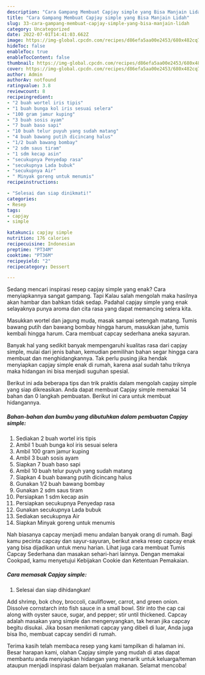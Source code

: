 ```yaml
---
description: "Cara Gampang Membuat Capjay simple yang Bisa Manjain Lidah"
title: "Cara Gampang Membuat Capjay simple yang Bisa Manjain Lidah"
slug: 33-cara-gampang-membuat-capjay-simple-yang-bisa-manjain-lidah
category: Uncategorized
date: 2022-07-01T14:41:03.662Z
image: https://img-global.cpcdn.com/recipes/d86efa5aa00e2453/680x482cq70/capjay-simple-foto-resep-utama.jpg
hideToc: false
enableToc: true
enableTocContent: false
thumbnail: https://img-global.cpcdn.com/recipes/d86efa5aa00e2453/680x482cq70/capjay-simple-foto-resep-utama.jpg
cover: https://img-global.cpcdn.com/recipes/d86efa5aa00e2453/680x482cq70/capjay-simple-foto-resep-utama.jpg
author: Admin
authorAv: notfound
ratingvalue: 3.8
reviewcount: 8
recipeingredient:
- "2 buah wortel iris tipis"
- "1 buah bunga kol iris sesuai selera"
- "100 gram jamur kuping"
- "3 buah sosis ayam"
- "7 buah baso sapi"
- "10 buah telur puyuh yang sudah matang"
- "4 buah bawang putih dicincang halus"
- "1/2 buah bawang bombay"
- "2 sdm saus tiram"
- "1 sdm kecap asin"
- "secukupnya Penyedap rasa"
- "secukupnya Lada bubuk"
- "secukupnya Air"
- " Minyak goreng untuk menumis"
recipeinstructions:

- "Selesai dan siap dinikmati!"
categories:
- Resep
tags:
- capjay
- simple

katakunci: capjay simple 
nutrition: 176 calories
recipecuisine: Indonesian
preptime: "PT34M"
cooktime: "PT36M"
recipeyield: "2"
recipecategory: Dessert

---
```



Sedang mencari inspirasi resep capjay simple yang enak? Cara menyiapkannya sangat gampang. Tapi Kalau salah mengolah maka hasilnya akan hambar dan bahkan tidak sedap. Padahal capjay simple yang enak selayaknya punya aroma dan cita rasa yang dapat memancing selera kita.


Masukkan wortel dan jagung muda, masak sampai setengah matang. Tumis bawang putih dan bawang bombay hingga harum, masukkan jahe, tumis kembali hingga harum. Cara membuat capcay sederhana aneka sayuran.

Banyak hal yang sedikit banyak mempengaruhi kualitas rasa dari capjay simple, mulai dari jenis bahan, kemudian pemilihan bahan segar hingga cara membuat dan menghidangkannya. Tak perlu pusing jika hendak menyiapkan capjay simple enak di rumah, karena asal sudah tahu triknya maka hidangan ini bisa menjadi suguhan spesial.


Berikut ini ada beberapa tips dan trik praktis dalam mengolah capjay simple yang siap dikreasikan. Anda dapat membuat Capjay simple memakai 14 bahan dan 0 langkah pembuatan. Berikut ini cara untuk membuat hidangannya.

<!--inarticleads1-->

##### Bahan-bahan dan bumbu yang dibutuhkan dalam pembuatan Capjay simple:

1. Sediakan 2 buah wortel iris tipis
1. Ambil 1 buah bunga kol iris sesuai selera
1. Ambil 100 gram jamur kuping
1. Ambil 3 buah sosis ayam
1. Siapkan 7 buah baso sapi
1. Ambil 10 buah telur puyuh yang sudah matang
1. Siapkan 4 buah bawang putih dicincang halus
1. Gunakan 1/2 buah bawang bombay
1. Gunakan 2 sdm saus tiram
1. Persiapkan 1 sdm kecap asin
1. Persiapkan secukupnya Penyedap rasa
1. Gunakan secukupnya Lada bubuk
1. Sediakan secukupnya Air
1. Siapkan  Minyak goreng untuk menumis


Nah biasanya capcay menjadi menu andalan banyak orang di rumah. Bagi kamu pecinta capcay dan sayur-sayuran, berikut aneka resep capcay enak yang bisa dijadikan untuk menu harian. Lihat juga cara membuat Tumis Capcay Sederhana dan masakan sehari-hari lainnya. Dengan memakai Cookpad, kamu menyetujui Kebijakan Cookie dan Ketentuan Pemakaian. 

<!--inarticleads2-->

##### Cara memasak Capjay simple:


1. Selesai dan siap dihidangkan!

Add shrimp, bok choy, broccoli, cauliflower, carrot, and green onion. Dissolve cornstarch into fish sauce in a small bowl. Stir into the cap cai along with oyster sauce, sugar, and pepper; stir until thickened. Capcay adalah masakan yang simple dan mengenyangkan, tak heran jika capcay begitu disukai. Jika bosan menikmati capcay yang dibeli di luar, Anda juga bisa lho, membuat capcay sendiri di rumah. 

Terima kasih telah membaca resep yang kami tampilkan di halaman ini. Besar harapan kami, olahan Capjay simple yang mudah di atas dapat membantu anda menyiapkan hidangan yang menarik untuk keluarga/teman ataupun menjadi inspirasi dalam berjualan makanan. Selamat mencoba!
